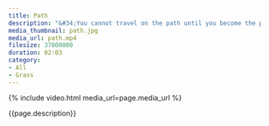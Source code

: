 ```yaml
---
title: Path
description: "&#34;You cannot travel on the path until you become the path itself.&#34; – Buddha"
media_thumbnail: path.jpg
media_url: path.mp4
filesize: 37000000
duration: 02:03
category:
- All
- Grass
---
```


{% include video.html media_url=page.media_url %}

<div class="buddha_quote">{{page.description}}</div>
